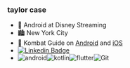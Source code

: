 ### taylor case

- 🤖 Android at Disney Streaming
- 🏙️ New York City
- 👊 Kombat Guide on [Android](https://play.google.com/store/apps/details?id=com.kombatguide.greeninjalabs.kombat_guide&hl=en) and [iOS](https://apps.apple.com/us/app/kombat-guide/id1473898049)
- [![Linkedin Badge](https://img.shields.io/badge/-caseta-blue?style=flat-square&logo=Linkedin&logoColor=white&link=https://www.linkedin.com/in/taylor-case/)](https://www.linkedin.com/in/taylor-case/)
- ![android](https://img.shields.io/badge/-Android-black?style=flat-square&logo=Android)![kotlin](https://img.shields.io/badge/-Kotlin-black?style=flat-square&logo=Kotlin)![flutter](https://img.shields.io/badge/-Flutter-black?style=flat-square&logo=Flutter)![Git](https://img.shields.io/badge/-Git-black?style=flat-square&logo=git)
